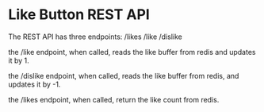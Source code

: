# Like Button REST API

The REST API has three endpoints:
/likes
/like
/dislike

the /like endpoint, when called, reads the like buffer from redis and updates it by 1.

the /dislike endpoint, when called, reads the like buffer from redis, and updates it by -1.

the /likes endpoint, when called, return the like count from redis.

